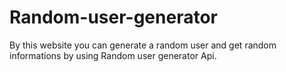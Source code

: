 # Random-user-generator
By this website you can generate a random user and get random informations by using Random user generator Api.
